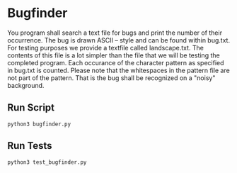 # Bugfinder

You program shall search a text file for bugs and print the number of their occurrence. The bug is drawn ASCII – style and can be found within bug.txt.
For testing purposes we provide a textfile called landscape.txt. The contents of this file is a lot simpler than the file that we will be testing the completed program. Each occurance of the character pattern as specified in bug.txt is counted. Please note that the whitespaces in the pattern file are not part of the pattern. That is the bug shall be recognized on a "noisy" background.

## Run Script

`python3 bugfinder.py`

## Run Tests

`python3 test_bugfinder.py`
